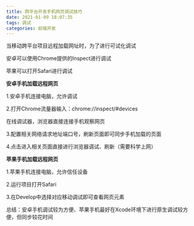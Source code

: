 ```yaml
---
title: 跨平台开发手机网页调试技巧
date: 2021-01-09 18:07:35
tags: 调试
categories: 前端开发
---
```


当移动跨平台项目远程加载网址时，为了进行可试化调试

安卓可以使用Chrome提供的Inspect进行调试

苹果可以打开Safari进行调试

**安卓手机加载远程网页**

1.安卓手机连接电脑，允许调试

2.打开Chrome流量器输入：chrome://inspect/#devices

在线调试器，浏览器直接连接手机观察网页

3.配置相关网络请求地址端口号，刷新页面即可同步手机加载的页面

4.点击进入相关页面直接进行浏览器调试、刷新（需要科学上网）

**苹果手机加载远程网页**

1.苹果手机连接电脑，允许信任设备

2.运行项目打开Safari

3.在Develop中选择对应移动调试即可查看网页元素

总结：安卓手机调试较为方便、苹果手机最好在Xcode环境下进行原生调试较方便，但同步较花时间